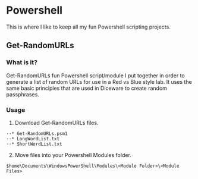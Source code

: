 # Powershell
This is where I like to keep all my fun Powershell scripting projects.

Get-RandomURLs
--------------
   ### What is it? 
 
 Get-RandomURLs fun Powershell script/module I put together in order to generate a list of random URLs for use in a Red vs 
 Blue style lab. It uses the same basic principles that are used in Diceware to create random passphrases. 

  ### Usage
    
  1. Download Get-RandomURLs files.
  
    ⋅⋅* Get-RandomURLs.psm1
    ⋅⋅* LongWordList.txt
    ⋅⋅* ShortWordList.txt
  
  2. Move files into your Powershell Modules folder.
  
    $home\Documents\WindowsPowerShell\Modules\<Module Folder>\<Module Files>
     
     
